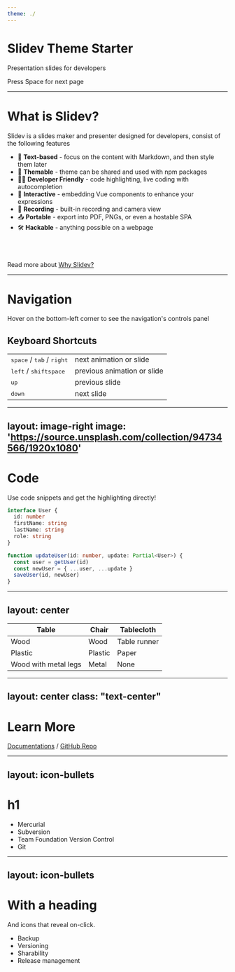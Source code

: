 ```yaml
---
theme: ./
---
```


# Slidev Theme **Starter**

Presentation slides for developers

<div class="pt-12">
  <span @click="next" class="px-2 p-1 rounded cursor-pointer hover:bg-white hover:bg-opacity-10">
    Press Space for next page <carbon:arrow-right class="inline"/>
  </span>
</div>

---

# What is Slidev?

Slidev is a slides maker and presenter designed for developers, consist of the following features

- 📝 **Text-based** - focus on the content with Markdown, and then style them later
- 🎨 **Themable** - theme can be shared and used with npm packages
- 🧑‍💻 **Developer Friendly** - code highlighting, live coding with autocompletion
- 🤹 **Interactive** - embedding Vue components to enhance your expressions
- 🎥 **Recording** - built-in recording and camera view
- 📤 **Portable** - export into PDF, PNGs, or even a hostable SPA
- 🛠 **Hackable** - anything possible on a webpage

<br>
<br>

Read more about [Why Slidev?](https://sli.dev/guide/why)

---

# Navigation

Hover on the bottom-left corner to see the navigation's controls panel

## Keyboard Shortcuts

|     |     |
| --- | --- |
| <kbd>space</kbd> / <kbd>tab</kbd> / <kbd>right</kbd> | next animation or slide |
| <kbd>left</kbd>  / <kbd>shift</kbd><kbd>space</kbd> | previous animation or slide |
| <kbd>up</kbd> | previous slide |
| <kbd>down</kbd> | next slide |

---
layout: image-right
image: 'https://source.unsplash.com/collection/94734566/1920x1080'
---

# Code

Use code snippets and get the highlighting directly!

```ts
interface User {
  id: number
  firstName: string
  lastName: string
  role: string
}

function updateUser(id: number, update: Partial<User>) {
  const user = getUser(id)
  const newUser = { ...user, ...update }
  saveUser(id, newUser)
}
```

---
layout: center
---

| Table                  | Chair   | Tablecloth   |
| ---------------------- | ------- | ------------ |
| Wood                 | Wood  | Table runner |
| Plastic                | Plastic | Paper        |
| Wood with metal legs | Metal   | None         |

---
layout: center
class: "text-center"
---

# Learn More

[Documentations](https://sli.dev) / [GitHub Repo](https://github.com/slidevjs/slidev)

---
layout: icon-bullets
---

<style scoped>
  * {
    --icon-bullets-columns: 3;
  }
</style>

# h1

- <logos-mercurial /> Mercurial
- <logos-subversion /> Subversion
- <logos-visual-studio /> Team Foundation Version Control
- <logos-git /> Git
---
layout: icon-bullets
---

# With a heading
And icons that reveal on-click.

<v-clicks>

- <solar-box-bold-duotone /> Backup
- <solar-archive-up-bold-duotone /> Versioning
- <solar-hand-stars-bold-duotone /> Sharability
- <solar-rocket-2-bold-duotone /> Release management

</v-clicks>